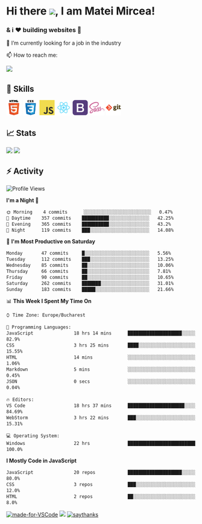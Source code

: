 # Hi there <img src="https://raw.githubusercontent.com/MartinHeinz/MartinHeinz/master/wave.gif" width="30px">, I am Matei Mircea!
### & i ❤️ building websites 🙌

🔭 I’m currently looking for a job in the industry

📫 How to reach me:

<a href="https://www.linkedin.com/in/mateimircea/">
  <img src="https://img.shields.io/badge/--linkedin?label=LinkedIn&logo=LinkedIn&style=social" />
<a>
 
 
## 🚀 Skills 
<div display="inline">
<img alt="HTML5" width="40px" src="https://raw.githubusercontent.com/github/explore/80688e429a7d4ef2fca1e82350fe8e3517d3494d/topics/html/html.png" />
<img alt="CSS3" width="40px" src="https://raw.githubusercontent.com/github/explore/80688e429a7d4ef2fca1e82350fe8e3517d3494d/topics/css/css.png" />
<img alt="JavaScript" width="40px" src="https://raw.githubusercontent.com/github/explore/80688e429a7d4ef2fca1e82350fe8e3517d3494d/topics/javascript/javascript.png" />
<img alt="React" width="40px" src="https://raw.githubusercontent.com/github/explore/80688e429a7d4ef2fca1e82350fe8e3517d3494d/topics/react/react.png" />
<img alt="bootstrap" width="40px" src="https://raw.githubusercontent.com/github/explore/78df643247d429f6cc873026c0622819ad797942/topics/bootstrap/bootstrap.png" />
<img alt="Sass" width="40px" src="https://raw.githubusercontent.com/github/explore/80688e429a7d4ef2fca1e82350fe8e3517d3494d/topics/sass/sass.png" />
<img alt="Git" width="40px" src="https://raw.githubusercontent.com/github/explore/80688e429a7d4ef2fca1e82350fe8e3517d3494d/topics/git/git.png" />
<div>


## 📈 Stats 
<div display="inline">
<img src="https://github-readme-stats.vercel.app/api/top-langs/?username=Matei87&theme=radical&show_icons=true" />
<img src="https://github-readme-stats.vercel.app/api?username=Matei87&theme=radical&show_icons=true" />
<div>


## :zap: Activity
<!--START_SECTION:waka-->
![Profile Views](http://img.shields.io/badge/Profile%20Views-8-blue)

**I'm a Night 🦉** 

```text
🌞 Morning    4 commits      ░░░░░░░░░░░░░░░░░░░░░░░░░   0.47% 
🌆 Daytime    357 commits    ██████████░░░░░░░░░░░░░░░   42.25% 
🌃 Evening    365 commits    ██████████░░░░░░░░░░░░░░░   43.2% 
🌙 Night      119 commits    ███░░░░░░░░░░░░░░░░░░░░░░   14.08%

```
📅 **I'm Most Productive on Saturday** 

```text
Monday       47 commits     █░░░░░░░░░░░░░░░░░░░░░░░░   5.56% 
Tuesday      112 commits    ███░░░░░░░░░░░░░░░░░░░░░░   13.25% 
Wednesday    85 commits     ██░░░░░░░░░░░░░░░░░░░░░░░   10.06% 
Thursday     66 commits     ██░░░░░░░░░░░░░░░░░░░░░░░   7.81% 
Friday       90 commits     ██░░░░░░░░░░░░░░░░░░░░░░░   10.65% 
Saturday     262 commits    ███████░░░░░░░░░░░░░░░░░░   31.01% 
Sunday       183 commits    █████░░░░░░░░░░░░░░░░░░░░   21.66%

```


📊 **This Week I Spent My Time On** 

```text
⌚︎ Time Zone: Europe/Bucharest

💬 Programming Languages: 
JavaScript               18 hrs 14 mins      ████████████████████░░░░░   82.9% 
CSS                      3 hrs 25 mins       ████░░░░░░░░░░░░░░░░░░░░░   15.55% 
HTML                     14 mins             ░░░░░░░░░░░░░░░░░░░░░░░░░   1.06% 
Markdown                 5 mins              ░░░░░░░░░░░░░░░░░░░░░░░░░   0.45% 
JSON                     0 secs              ░░░░░░░░░░░░░░░░░░░░░░░░░   0.04%

🔥 Editors: 
VS Code                  18 hrs 37 mins      █████████████████████░░░░   84.69% 
WebStorm                 3 hrs 22 mins       ███░░░░░░░░░░░░░░░░░░░░░░   15.31%

💻 Operating System: 
Windows                  22 hrs              █████████████████████████   100.0%

```

**I Mostly Code in JavaScript** 

```text
JavaScript               20 repos            ████████████████████░░░░░   80.0% 
CSS                      3 repos             ███░░░░░░░░░░░░░░░░░░░░░░   12.0% 
HTML                     2 repos             ██░░░░░░░░░░░░░░░░░░░░░░░   8.0%

```



<!--END_SECTION:waka-->
  
  
  

[![made-for-VSCode](https://img.shields.io/badge/Made%20for-VSCode-1f425f.svg)](https://code.visualstudio.com/)
<img src="https://img.shields.io/badge/MADE%20WITH%20%E2%9D%A4%EF%B8%8F%20IN-ROMANIA-%23CD0000?style=for-the-badge" />
[![saythanks](https://img.shields.io/badge/say-thanks-ff69b4.svg)](https://saythanks.io/to/kennethreitz)
